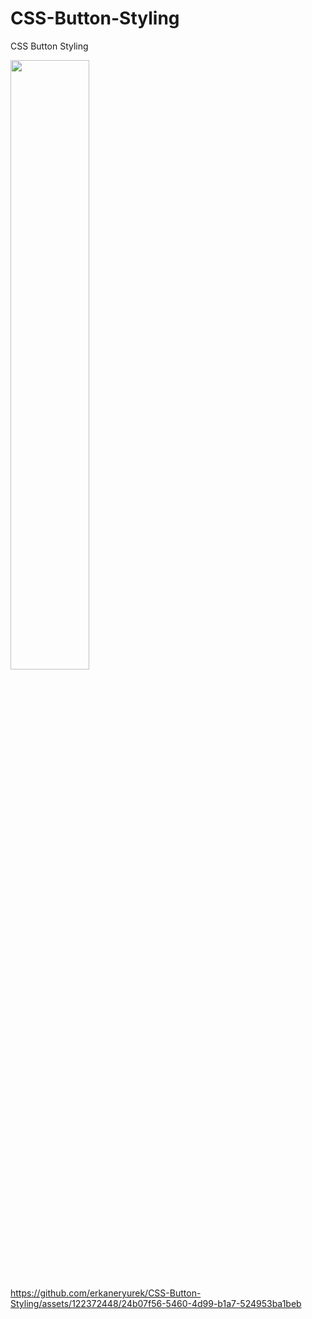 # CSS-Button-Styling
CSS Button Styling

[<img src="https://i.ytimg.com/vi/87qM5cB4vt8/maxresdefault.jpg" width="50%">](https://www.youtube.com/watch?v=87qM5cB4vt8)


https://github.com/erkaneryurek/CSS-Button-Styling/assets/122372448/24b07f56-5460-4d99-b1a7-524953ba1beb

